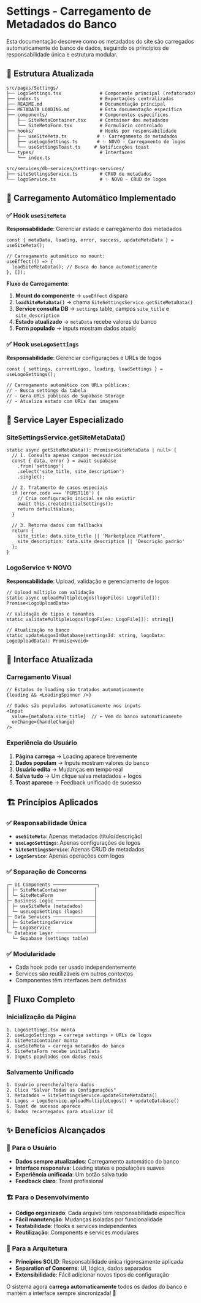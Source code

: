 # Settings - Carregamento de Metadados do Banco

Esta documentação descreve como os metadados do site são carregados automaticamente do banco de dados, seguindo os princípios de responsabilidade única e estrutura modular.

## 📁 Estrutura Atualizada

```
src/pages/Settings/
├── LogoSettings.tsx              # Componente principal (refatorado)
├── index.ts                      # Exportações centralizadas
├── README.md                     # Documentação principal
├── METADATA_LOADING.md           # Esta documentação específica
├── components/                   # Componentes específicos
│   ├── SiteMetaContainer.tsx     # Container dos metadados
│   └── SiteMetaForm.tsx          # Formulário controlado
├── hooks/                        # Hooks por responsabilidade
│   ├── useSiteMeta.ts           # ✨ Carregamento de metadados
│   ├── useLogoSettings.ts       # ✨ NOVO - Carregamento de logos
│   └── useSettingsToast.ts     # Notificações toast
└── types/                        # Interfaces
    └── index.ts                  

src/services/db-services/settings-services/
├── siteSettingsService.ts        # CRUD de metadados
└── logoService.ts                # ✨ NOVO - CRUD de logos
```

## 🎯 Carregamento Automático Implementado

### ✅ Hook `useSiteMeta` 
**Responsabilidade**: Gerenciar estado e carregamento dos metadados

```tsx
const { metaData, loading, error, success, updateMetaData } = useSiteMeta();

// Carregamento automático no mount:
useEffect(() => {
  loadSiteMetaData(); // Busca do banco automaticamente
}, []);
```

**Fluxo de Carregamento**:
1. **Mount do componente** → `useEffect` dispara
2. **`loadSiteMetaData()`** → chama `SiteSettingsService.getSiteMetaData()`
3. **Service consulta DB** → `settings` table, campos `site_title` e `site_description`
4. **Estado atualizado** → `metaData` recebe valores do banco
5. **Form populado** → inputs mostram dados atuais

### ✅ Hook `useLogoSettings`
**Responsabilidade**: Gerenciar configurações e URLs de logos

```tsx
const { settings, currentLogos, loading, loadSettings } = useLogoSettings();

// Carregamento automático com URLs públicas:
// - Busca settings da tabela
// - Gera URLs públicas do Supabase Storage
// - Atualiza estado com URLs das imagens
```

## 🔧 Service Layer Especializado

### **SiteSettingsService.getSiteMetaData()**
```tsx
static async getSiteMetaData(): Promise<SiteMetaData | null> {
  // 1. Consulta apenas campos necessários
  const { data, error } = await supabase
    .from('settings')
    .select('site_title, site_description')
    .single();

  // 2. Tratamento de casos especiais
  if (error.code === 'PGRST116') {
    // Cria configuração inicial se não existir
    await this.createInitialSettings();
    return defaultValues;
  }

  // 3. Retorna dados com fallbacks
  return {
    site_title: data.site_title || 'Marketplace Platform',
    site_description: data.site_description || 'Descrição padrão'
  };
}
```

### **LogoService** ✨ NOVO
**Responsabilidade**: Upload, validação e gerenciamento de logos

```tsx
// Upload múltiplo com validação
static async uploadMultipleLogos(logoFiles: LogoFile[]): Promise<LogoUploadData>

// Validação de tipos e tamanhos
static validateMultipleLogos(logoFiles: LogoFile[]): string[]

// Atualização no banco
static updateLogosInDatabase(settingsId: string, logoData: LogoUploadData): Promise<void>
```

## 🎨 Interface Atualizada

### **Carregamento Visual**
```tsx
// Estados de loading são tratados automaticamente
{loading && <LoadingSpinner />}

// Dados são populados automaticamente nos inputs
<Input 
  value={metaData.site_title}  // ← Vem do banco automaticamente
  onChange={handleChange}
/>
```

### **Experiência do Usuário**
1. **Página carrega** → Loading aparece brevemente
2. **Dados populam** → Inputs mostram valores do banco
3. **Usuário edita** → Mudanças em tempo real
4. **Salva tudo** → Um clique salva metadados + logos
5. **Toast aparece** → Feedback unificado de sucesso

## 🏗️ Princípios Aplicados

### ✅ **Responsabilidade Única**
- **`useSiteMeta`**: Apenas metadados (título/descrição)
- **`useLogoSettings`**: Apenas configurações de logos
- **`SiteSettingsService`**: Apenas CRUD de metadados
- **`LogoService`**: Apenas operações com logos

### ✅ **Separação de Concerns**
```
┌─ UI Components ────────────────┐
│ ├─ SiteMetaContainer          │
│ └─ SiteMetaForm               │
├─ Business Logic ──────────────┤
│ ├─ useSiteMeta (metadados)    │
│ └─ useLogoSettings (logos)    │
├─ Data Services ───────────────┤
│ ├─ SiteSettingsService        │
│ └─ LogoService                │
└─ Database Layer ──────────────┘
  └─ Supabase (settings table)
```

### ✅ **Modularidade**
- Cada hook pode ser usado independentemente
- Services são reutilizáveis em outros contextos
- Componentes têm interfaces bem definidas

## 🚀 Fluxo Completo

### **Inicialização da Página**
```
1. LogoSettings.tsx monta
2. useLogoSettings → carrega settings + URLs de logos
3. SiteMetaContainer monta  
4. useSiteMeta → carrega metadados do banco
5. SiteMetaForm recebe initialData
6. Inputs populados com dados reais
```

### **Salvamento Unificado**
```
1. Usuário preenche/altera dados
2. Clica "Salvar Todas as Configurações"
3. Metadados → SiteSettingsService.updateSiteMetaData()
4. Logos → LogoService.uploadMultipleLogos() + updateDatabase()
5. Toast de sucesso aparece
6. Dados recarregados para atualizar UI
```

## ✨ Benefícios Alcançados

### 🎯 **Para o Usuário**
- **Dados sempre atualizados**: Carregamento automático do banco
- **Interface responsiva**: Loading states e populações suaves
- **Experiência unificada**: Um botão salva tudo
- **Feedback claro**: Toast profissional

### 🏗️ **Para o Desenvolvimento**
- **Código organizado**: Cada arquivo tem responsabilidade específica
- **Fácil manutenção**: Mudanças isoladas por funcionalidade
- **Testabilidade**: Hooks e services independentes
- **Reutilização**: Components e services modulares

### 🔧 **Para a Arquitetura**
- **Princípios SOLID**: Responsabilidade única rigorosamente aplicada
- **Separation of Concerns**: UI, lógica, dados separados
- **Extensibilidade**: Fácil adicionar novos tipos de configuração

O sistema agora **carrega automaticamente** todos os dados do banco e mantém a interface sempre sincronizada! 🎯
